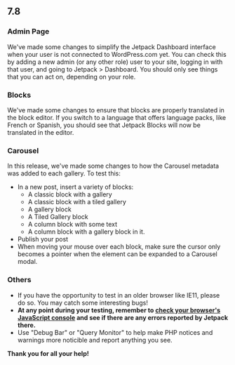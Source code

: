 ## 7.8

### Admin Page

We've made some changes to simplify the Jetpack Dashboard interface when your user is not connected to WordPress.com yet. You can check this by adding a new admin (or any other role) user to your site, logging in with that user, and going to Jetpack > Dashboard. You should only see things that you can act on, depending on your role.

### Blocks

We've made some changes to ensure that blocks are properly translated in the block editor. If you switch to a language that offers language packs, like French or Spanish, you should see that Jetpack Blocks will now be translated in the editor.

### Carousel

In this release, we've made some changes to how the Carousel metadata was added to each gallery. To test this:

* In a new post, insert a variety of blocks:
	- A classic block with a gallery
	- A classic block with a tiled gallery
	- A gallery block
	- A Tiled Gallery block
	- A column block with some text
	- A column block with a gallery block in it.
* Publish your post
* When moving your mouse over each block, make sure the cursor only becomes a pointer when the element can be expanded to a Carousel modal.

### Others

- If you have the opportunity to test in an older browser like IE11, please do so. You may catch some interesting bugs!
- **At any point during your testing, remember to [check your browser's JavaScript console](https://codex.wordpress.org/Using_Your_Browser_to_Diagnose_JavaScript_Errors#Step_3:_Diagnosis) and see if there are any errors reported by Jetpack there.**
- Use "Debug Bar" or "Query Monitor" to help make PHP notices and warnings more noticible and report anything you see.

**Thank you for all your help!**
